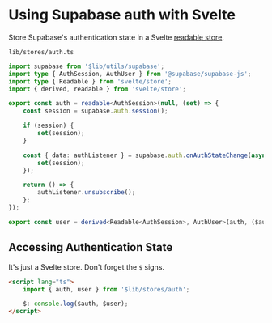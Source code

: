 # Using Supabase auth with Svelte

Store Supabase's authentication state in a Svelte [readable store](https://svelte.dev/tutorial/readable-stores).

`lib/stores/auth.ts`

```ts
import supabase from '$lib/utils/supabase';
import type { AuthSession, AuthUser } from '@supabase/supabase-js';
import type { Readable } from 'svelte/store';
import { derived, readable } from 'svelte/store';

export const auth = readable<AuthSession>(null, (set) => {
	const session = supabase.auth.session();

	if (session) {
		set(session);
	}

	const { data: authListener } = supabase.auth.onAuthStateChange(async (_event, session) => {
		set(session);
	});

	return () => {
		authListener.unsubscribe();
	};
});

export const user = derived<Readable<AuthSession>, AuthUser>(auth, ($auth) => $auth?.user);
```

## Accessing Authentication State

It's just a Svelte store. Don't forget the `$` signs.

```html
<script lang="ts">
	import { auth, user } from '$lib/stores/auth';

	$: console.log($auth, $user);
</script>
```
